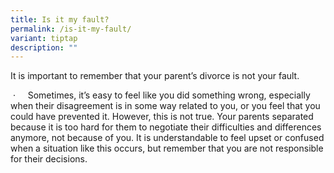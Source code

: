 ```yaml
---
title: Is it my fault?
permalink: /is-it-my-fault/
variant: tiptap
description: ""
---
```

<p>It is important to remember that your parent’s divorce is not your fault.</p>
<p>&nbsp;·&nbsp;&nbsp;&nbsp;&nbsp; Sometimes, it’s easy to feel like you
did something wrong, especially when their disagreement is in some way
related to you, or you feel that you could have prevented it. However,
this is not true. Your parents separated because it is too hard for them
to negotiate their difficulties and differences anymore, not because of
you. It is understandable to feel upset or confused when a situation like
this occurs, but remember that you are not responsible for their decisions.&nbsp;</p>
<p></p>
<p></p>
<p></p>
<p></p>